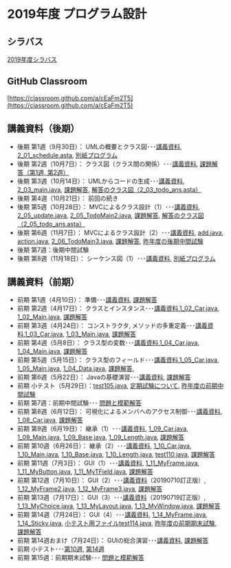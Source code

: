 # 2019年度 プログラム設計

## シラバス
[2019年度シラバス](https://github.com/nit-ibaraki-program-design/lecture/blob/master/src/SyllabusPDF.pdf)

## GitHub Classroom
[https://classroom.github.com/a/cEaFm2T5](https://classroom.github.com/a/cEaFm2T5)

## 講義資料（後期）
* 後期 第1週（9月30日）： UMLの概要とクラス図･･･[講義資料](https://github.com/nit-ibaraki-program-design/lecture/raw/master/src/pd2-01.pdf), [2_01_schedule.asta](https://raw.githubusercontent.com/nit-ibaraki-program-design/lecture/master/src/week201/2_01_schedule.asta), [別紙プログラム](https://github.com/nit-ibaraki-program-design/lecture/raw/master/src/pd2-01-src.pdf)
* 後期 第2週（10月7日）： クラス図（クラス間の関係）･･･[講義資料](https://github.com/nit-ibaraki-program-design/lecture/raw/master/src/pd2-02.pdf), [課題解答（第1週, 第2週）](https://github.com/nit-ibaraki-program-design/lecture/raw/master/src/pd2-02-ans.pdf)
* 後期 第3週（10月14日）： UMLからコードの生成･･･[講義資料](https://github.com/nit-ibaraki-program-design/lecture/raw/master/src/pd2-03.pdf), [2_03_main.java](https://raw.githubusercontent.com/nit-ibaraki-program-design/lecture/master/src/week203/2_03_main.java), [課題解答](https://github.com/nit-ibaraki-program-design/lecture/raw/master/src/pd2-03-ans.pdf), [解答のクラス図（2_03_todo_ans.asta）](https://github.com/nit-ibaraki-program-design/lecture/raw/master/src/2_03_todo_ans.asta)
* 後期 第4週（10月21日）： 前回の続き
* 後期 第5週（10月28日）： MVCによるクラス設計（1）･･･[講義資料](https://github.com/nit-ibaraki-program-design/lecture/raw/master/src/pd2-05.pdf), [2_05_update.java](https://raw.githubusercontent.com/nit-ibaraki-program-design/lecture/master/src/week205/2_05_update.java), [2_05_TodoMain2.java](https://raw.githubusercontent.com/nit-ibaraki-program-design/lecture/master/src/week205/2_05_TodoMain2.java), [課題解答](https://github.com/nit-ibaraki-program-design/lecture/raw/master/src/pd2-05-ans.pdf), [解答のクラス図（2_05_todo_ans.asta）](https://github.com/nit-ibaraki-program-design/lecture/raw/master/src/week206/2_05_todo_ans.asta)
* 後期 第6週（11月7日）： MVCによるクラス設計（2）･･･[講義資料](https://github.com/nit-ibaraki-program-design/lecture/raw/master/src/pd2-06.pdf), [add.java](https://raw.githubusercontent.com/nit-ibaraki-program-design/lecture/master/src/week206/add.java), [action.java](https://raw.githubusercontent.com/nit-ibaraki-program-design/lecture/master/src/week206/action.java), [2_06_TodoMain3.java](https://raw.githubusercontent.com/nit-ibaraki-program-design/lecture/master/src/week206/2_06_TodoMain3.java), [課題解答](https://github.com/nit-ibaraki-program-design/lecture/raw/master/src/pd2-06-ans.pdf), [昨年度の後期中間試験](https://github.com/nit-ibaraki-program-design/lecture/raw/master/src/2018-pd2-mid.pdf)
* 後期 第7週：後期中間試験
* 後期 第8週（11月18日）： シーケンス図（1）･･･[講義資料](https://github.com/nit-ibaraki-program-design/lecture/raw/master/src/pd2-08.pdf), [別紙プログラム](https://github.com/nit-ibaraki-program-design/lecture/raw/master/src/pd2-08-src.pdf)


## 講義資料（前期）
* 前期 第1週（4月10日）： 準備･･･[講義資料](https://github.com/nit-ibaraki-program-design/lecture/raw/master/src/pd1-01.pdf), [課題解答](https://github.com/nit-ibaraki-program-design/lecture/raw/master/src/pd1-01-ans.pdf)
* 前期 第2週（4月17日）： クラスとインスタンス･･･[講義資料](https://github.com/nit-ibaraki-program-design/lecture/raw/master/src/pd1-02.pdf),[1_02_Car.java](https://raw.githubusercontent.com/nit-ibaraki-program-design/lecture/master/src/week102/1_02_Car.java), [1_02_Main.java](https://raw.githubusercontent.com/nit-ibaraki-program-design/lecture/master/src/week102/1_02_Main.java), [課題解答](https://github.com/nit-ibaraki-program-design/lecture/raw/master/src/pd1-02-ans.pdf)
* 前期 第3週（4月24日）： コンストラクタ, メソッドの多重定義･･･[講義資料](https://github.com/nit-ibaraki-program-design/lecture/raw/master/src/pd1-03.pdf),[1_03_Car.java](https://raw.githubusercontent.com/nit-ibaraki-program-design/lecture/master/src/week103/1_03_Car.java), [1_03_Main.java](https://raw.githubusercontent.com/nit-ibaraki-program-design/lecture/master/src/week103/1_03_Main.java), [課題解答](https://github.com/nit-ibaraki-program-design/lecture/raw/master/src/pd1-03-ans.pdf)
* 前期 第4週（5月8日）： クラス型の変数･･･[講義資料](https://github.com/nit-ibaraki-program-design/lecture/raw/master/src/pd1-04.pdf),[1_04_Car.java](https://raw.githubusercontent.com/nit-ibaraki-program-design/lecture/master/src/week104/1_04_Car.java), [1_04_Main.java](https://raw.githubusercontent.com/nit-ibaraki-program-design/lecture/master/src/week104/1_04_Main.java), [課題解答](https://github.com/nit-ibaraki-program-design/lecture/raw/master/src/pd1-04-ans.pdf)
* 前期 第5週（5月15日）： クラス型のフィールド･･･[講義資料](https://github.com/nit-ibaraki-program-design/lecture/raw/master/src/pd1-05.pdf),[1_05_Car.java](https://raw.githubusercontent.com/nit-ibaraki-program-design/lecture/master/src/week105/1_05_Car.java), [1_05_Main.java](https://raw.githubusercontent.com/nit-ibaraki-program-design/lecture/master/src/week105/1_05_Main.java), [1_04_Data.java](https://raw.githubusercontent.com/nit-ibaraki-program-design/lecture/master/src/week105/1_04_Data.java), [課題解答](https://github.com/nit-ibaraki-program-design/lecture/raw/master/src/pd1-05-ans.pdf), 
* 前期 第6週（5月22日）： Javaの基礎演習･･･[講義資料](https://github.com/nit-ibaraki-program-design/lecture/raw/master/src/pd1-06.pdf), [課題解答](https://github.com/nit-ibaraki-program-design/lecture/raw/master/src/pd1-06-ans.pdf)
* 前期 小テスト（5月29日）：[test105.java](https://raw.githubusercontent.com/nit-ibaraki-program-design/lecture/master/src/week105/test105.java), [定期試験について](https://github.com/nit-ibaraki-program-design/lecture/raw/master/src/pd1-06+.pdf),  [昨年度の前期中間試験](https://github.com/nit-ibaraki-program-design/lecture/raw/master/src/2018-pd1-mid.pdf)
* 前期 第7週：前期中間試験･･･ [問題と模範解答](https://github.com/nit-ibaraki-program-design/lecture/raw/master/src/2019-pd1-mid.pdf)
* 前期 第8週（6月12日）： 可視化によるメンバへのアクセス制御･･･[講義資料](https://github.com/nit-ibaraki-program-design/lecture/raw/master/src/pd1-08.pdf), [1_08_Car.java](https://raw.githubusercontent.com/nit-ibaraki-program-design/lecture/master/src/week108/1_08_Car.java), [課題解答](https://github.com/nit-ibaraki-program-design/lecture/raw/master/src/pd1-08-ans.pdf)
* 前期 第9週（6月19日）： 継承（1）･･･[講義資料](https://github.com/nit-ibaraki-program-design/lecture/raw/master/src/pd1-09.pdf), [1_09_Car.java](https://raw.githubusercontent.com/nit-ibaraki-program-design/lecture/master/src/week109/1_09_Car.java), [1_09_Main.java](https://raw.githubusercontent.com/nit-ibaraki-program-design/lecture/master/src/week109/1_09_Main.java), [1_09_Base.java](https://raw.githubusercontent.com/nit-ibaraki-program-design/lecture/master/src/week109/1_09_Base.java), [1_09_Length.java](https://raw.githubusercontent.com/nit-ibaraki-program-design/lecture/master/src/week109/1_09_Length.java), [課題解答](https://github.com/nit-ibaraki-program-design/lecture/raw/master/src/pd1-09-ans.pdf)
* 前期 第10週（6月26日）： 継承（2）･･･[講義資料](https://github.com/nit-ibaraki-program-design/lecture/raw/master/src/pd1-10.pdf), [1_10_Car.java](https://raw.githubusercontent.com/nit-ibaraki-program-design/lecture/master/src/week110/1_10_Car.java), [1_10_Main.java](https://raw.githubusercontent.com/nit-ibaraki-program-design/lecture/master/src/week110/1_10_Main.java), [1_10_Base.java](https://raw.githubusercontent.com/nit-ibaraki-program-design/lecture/master/src/week110/1_10_Base.java), [1_10_Length.java](https://raw.githubusercontent.com/nit-ibaraki-program-design/lecture/master/src/week110/1_10_Length.java), [test110.java](https://raw.githubusercontent.com/nit-ibaraki-program-design/lecture/master/src/week110/test110.java), [課題解答](https://github.com/nit-ibaraki-program-design/lecture/raw/master/src/pd1-10-ans.pdf)
* 前期 第11週（7月3日）： GUI（1）･･･[講義資料](https://github.com/nit-ibaraki-program-design/lecture/raw/master/src/pd1-11.pdf), [1_11_MyFrame.java](https://raw.githubusercontent.com/nit-ibaraki-program-design/lecture/master/src/week111/1_11_MyFrame.java), [1_11_MyButton.java](https://raw.githubusercontent.com/nit-ibaraki-program-design/lecture/master/src/week111/1_11_MyButton.java), [1_11_MyTField.java](https://raw.githubusercontent.com/nit-ibaraki-program-design/lecture/master/src/week111/1_11_MyTField.java), [課題解答](https://github.com/nit-ibaraki-program-design/lecture/raw/master/src/pd1-11-ans.pdf)
* 前期 第12週（7月10日）： GUI（2）･･･[講義資料](https://github.com/nit-ibaraki-program-design/lecture/raw/master/src/pd1-12.pdf)（20190710訂正版）, [1_12_MyFrame2.java](https://raw.githubusercontent.com/nit-ibaraki-program-design/lecture/master/src/week112/1_12_MyFrame2.java), [1_12_MyFrame3.java](https://raw.githubusercontent.com/nit-ibaraki-program-design/lecture/master/src/week112/1_12_MyFrame3.java), [課題解答](https://github.com/nit-ibaraki-program-design/lecture/raw/master/src/pd1-12-ans.pdf)
* 前期 第13週（7月17日）： GUI（3）･･･[講義資料](https://github.com/nit-ibaraki-program-design/lecture/raw/master/src/pd1-13.pdf)（20190719訂正版）, [1_13_MyChoice.java](https://raw.githubusercontent.com/nit-ibaraki-program-design/lecture/master/src/week113/1_13_MyChoice.java), [1_13_MyLayout.java](https://raw.githubusercontent.com/nit-ibaraki-program-design/lecture/master/src/week113/1_13_MyLayout.java), [1_13_MyWindow.java](https://raw.githubusercontent.com/nit-ibaraki-program-design/lecture/master/src/week113/1_13_MyWindow.java), [課題解答](https://github.com/nit-ibaraki-program-design/lecture/raw/master/src/pd1-13-ans.pdf)
* 前期 第14週（7月24日）： GUI（4）･･･[講義資料](https://github.com/nit-ibaraki-program-design/lecture/raw/master/src/pd1-14.pdf), [1_14_MyFrame.java](https://raw.githubusercontent.com/nit-ibaraki-program-design/lecture/master/src/week114/1_14_MyFrame.java), [1_14_Sticky.java](https://raw.githubusercontent.com/nit-ibaraki-program-design/lecture/master/src/week114/1_14_Sticky.java), [小テスト用ファイルtest114.java](https://raw.githubusercontent.com/nit-ibaraki-program-design/lecture/master/src/week114/test114.java), [昨年度の前期期末試験](https://github.com/nit-ibaraki-program-design/lecture/raw/master/src/2018-pd1-term.pdf), [課題解答](https://github.com/nit-ibaraki-program-design/lecture/raw/master/src/pd1-14-ans.pdf)
* 前期 第14週おまけ（7月24日）： GUIの総合演習･･･[講義資料](https://github.com/nit-ibaraki-program-design/lecture/raw/master/src/pd1-14+.pdf), [課題解答](https://github.com/nit-ibaraki-program-design/lecture/raw/master/src/pd1-14+-ans.pdf)
* 前期 小テスト･･･[第10週](https://github.com/nit-ibaraki-program-design/lecture/raw/master/src/pd1-10-test.pdf), [第14週](https://github.com/nit-ibaraki-program-design/lecture/raw/master/src/pd1-14-test.pdf)
* 前期 第15週：前期期末試験･･･ [問題と模範解答](https://github.com/nit-ibaraki-program-design/lecture/raw/master/src/2019-pd1-term.pdf)
